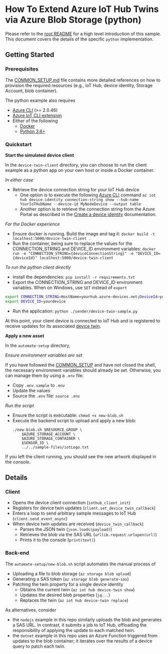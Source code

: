 # How To Extend Azure IoT Hub Twins via Azure Blob Storage (python)

Please refer to the [root README](../README.md) for a high level introduction of this sample. This document covers the details of the specific `python` implementation.  

## Getting Started

### Prerequisites

The [COMMON_SETUP.md](../COMMON_SETUP.md) file contains more detailed references on how to provision the required resources (e.g., IoT Hub, device identity, Storage Account, blob container).

The python example also requires
- [Azure CLI](https://docs.microsoft.com/en-us/cli/azure/install-azure-cli?view=azure-cli-latest) (>= 2.0.46)
- [Azure IoT CLI extension](https://github.com/Azure/azure-iot-cli-extension#step-1-install-the-extension)
- *Either* of the following
  - [Docker](https://www.docker.com/get-started)
  - [Python 3.6+](https://www.python.org/downloads/)

### Quickstart

**Start the simulated device client**

In the `device-twin-client` directory, you can choose to run the client example as a python app on your own host or inside a Docker container. 

*In either case*

- Retrieve the device connection string for your IoT Hub device
  - One option is to execute the following [Azure CLI](https://docs.microsoft.com/en-us/cli/azure/install-azure-cli?view=azure-cli-latest) command `az iot hub device-identity connection-string show --hub-name YourIoTHubName --device-id MyNodeDevice --output table`
  - Another option is to retrieve the connection string from the Azure Portal as described in the [Create a device identity](https://docs.microsoft.com/en-us/azure/iot-hub/iot-hub-csharp-csharp-device-management-get-started#create-a-device-identity) documentation.

*For the Docker experience*

- Ensure docker is running. Build the image and tag it: `docker build -t localhost:5000/device-twin-client .`
- Run the container, being sure to replace the values for the CONNECTION_STRING and DEVICE_ID environment variables: `docker run -e "CONNECTION_STRING={deviceConnectionString}" -e "DEVICE_ID={deviceId}" localhost:5000/device-twin-client`

*To run the python client directly*

- Install the dependencies: `pip install -r requirements.txt`
- Export the CONNECTION_STRING and DEVICE_ID environment variables. When on Windows, use `SET` instead of `export`
```bash
export CONNECTION_STRING=HostName=yourhub.azure-devices.net;DeviceId=yourdevice;SharedAccessKey=redacted
export DEVICE_ID=yourdevice
```
- Run the application: `python ./sender/device-twin-sample.py`

At this point, your client device is connected to IoT Hub and is registered to receive updates for its associated [device twin](https://docs.microsoft.com/en-us/azure/iot-hub/iot-hub-devguide-device-twins).

**Apply a new asset**

In the `automate-setup` directory,

*Ensure environment variables are set*

If you have followed the [COMMON_SETUP](../COMMON_SETUP.md) and have not closed the shell, the necessary environment variables should already be set. Otherwise, you can manage them by using a `.env` file.

- Copy `.env.sample` to `.env`
- Update the values
- Source the `.env` file: `source .env`

*Run the script*

- Ensure the script is executable: `chmod +x new-blob.sh`
- Execute the backend script to upload and apply a new blob: 
    ```
    ./new-blob.sh $RESOURCE_GROUP \
        $AZURE_STORAGE_ACCOUNT \
        $AZURE_STORAGE_CONTAINER \
        $SENSOR_ID \
        ../../sample-files/iotLogo.txt
    ```

If you left the client running, you should see the new artwork displayed in the console.

## Details

### Client 

- Opens the device client connection (`iothub_client_init`)
- Registers for device twin updates (`client.set_device_twin_callback`)
- Enters a loop to send arbitrary sample messages to IoT Hub (`client.send_event_async`)
- When device twin updates are received (`device_twin_callback`)
  - Parses the JSON twin (`json.loads(payload)`)
  - Retrieves the blob via the SAS URL (`urllib.request.urlopen(url)`)
  - Prints it to the console (`print(text)`)

### Back-end

The `automate-setup/new-blob.sh` script automates the manual process of

- Uploading a file to blob storage (`az storage blob upload`)
- Generating a SAS token (`az storage blob generate-sas`)
- Patching the twin property for a single device identity 
  - Obtains the current twin (`az iot hub device-twin show`)
  - Updates the desired blob properties (`jq...`)
  - Replaces the twin (`az iot hub device-twin replace`)

As alternatives, consider
- the `nodejs` example in this repo similarly uploads the blob and generates a SAS URL. In contrast, it submits a job to IoT Hub, offloading the responsibility of applying the update to each matched twin.
- the `dotnet` example in this repo uses an Azure Function triggered from updates to the blob container; it iterates over the results of a device query to patch each twin.

